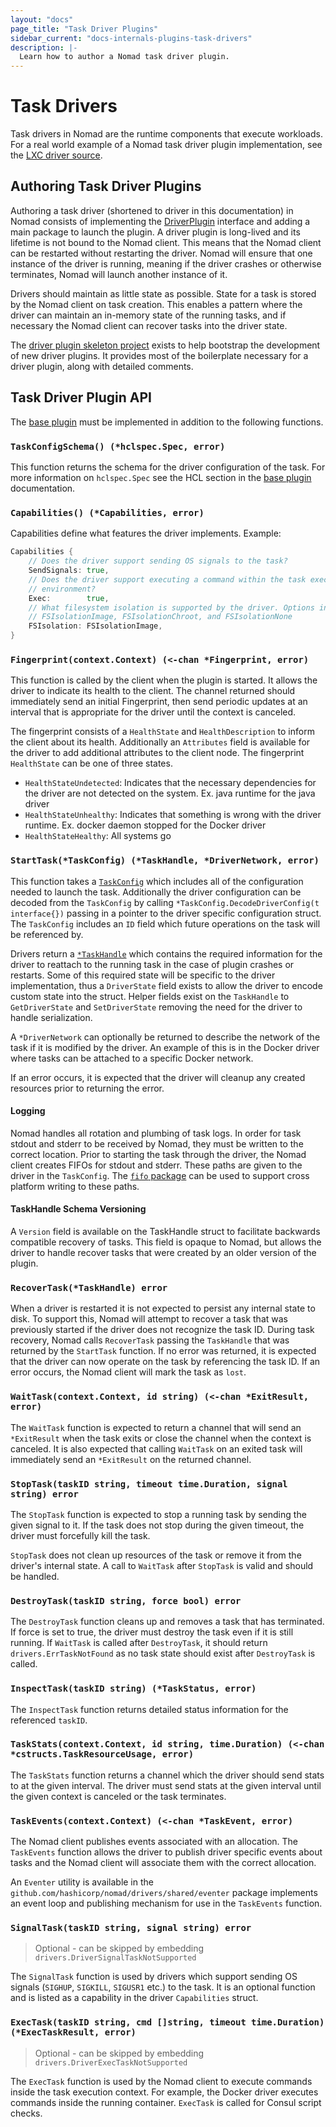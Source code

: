 ```yaml
---
layout: "docs"
page_title: "Task Driver Plugins"
sidebar_current: "docs-internals-plugins-task-drivers"
description: |-
  Learn how to author a Nomad task driver plugin.
---
```


# Task Drivers

Task drivers in Nomad are the runtime components that execute workloads. For
a real world example of a Nomad task driver plugin implementation, see the [LXC
driver source][lxcdriver].

## Authoring Task Driver Plugins

Authoring a task driver (shortened to driver in this documentation) in Nomad
consists of implementing the [DriverPlugin][driverplugin] interface and adding
a main package to launch the plugin. A driver plugin is long-lived and its
lifetime is not bound to the Nomad client. This means that the Nomad client can
be restarted without restarting the driver. Nomad will ensure that one
instance of the driver is running, meaning if the driver crashes or otherwise
terminates, Nomad will launch another instance of it.

Drivers should maintain as little state as possible. State for a task is stored
by the Nomad client on task creation. This enables a pattern where the driver
can maintain an in-memory state of the running tasks, and if necessary the
Nomad client can recover tasks into the driver state.

The [driver plugin skeleton project][skeletonProject] exists to help bootstrap
the development of new driver plugins. It provides most of the boilerplate
necessary for a driver plugin, along with detailed comments.

## Task Driver Plugin API

The [base plugin][baseplugin] must be implemented in addition to the following
functions.

### `TaskConfigSchema() (*hclspec.Spec, error)`

This function returns the schema for the driver configuration of the task. For
more information on `hclspec.Spec` see the HCL section in the [base
plugin][baseplugin] documentation.

### `Capabilities() (*Capabilities, error)`

Capabilities define what features the driver implements. Example:

```go
Capabilities {
    // Does the driver support sending OS signals to the task?
	SendSignals: true,
    // Does the driver support executing a command within the task execution
    // environment?
	Exec:        true,
    // What filesystem isolation is supported by the driver. Options include
    // FSIsolationImage, FSIsolationChroot, and FSIsolationNone
	FSIsolation: FSIsolationImage,
}
```

### `Fingerprint(context.Context) (<-chan *Fingerprint, error)`

This function is called by the client when the plugin is started. It allows the
driver to indicate its health to the client. The channel returned should
immediately send an initial Fingerprint, then send periodic updates at an
interval that is appropriate for the driver until the context is canceled.

The fingerprint consists of a `HealthState` and `HealthDescription` to inform
the client about its health. Additionally an `Attributes` field is available
for the driver to add additional attributes to the client node. The fingerprint
`HealthState` can be one of three states.

- `HealthStateUndetected`: Indicates that the necessary dependencies for the
  driver are not detected on the system. Ex. java runtime for the java driver
- `HealthStateUnhealthy`: Indicates that something is wrong with the driver
  runtime. Ex. docker daemon stopped for the Docker driver
- `HealthStateHealthy`: All systems go

### `StartTask(*TaskConfig) (*TaskHandle, *DriverNetwork, error)`

This function takes a [`TaskConfig`][taskconfig] which includes all of the configuration
needed to launch the task. Additionally the driver configuration can be decoded
from the `TaskConfig` by calling `*TaskConfig.DecodeDriverConfig(t interface{})`
passing in a pointer to the driver specific configuration struct. The
`TaskConfig` includes an `ID` field which future operations on the task will be
referenced by.

Drivers return a [`*TaskHandle`][taskhandle] which contains
the required information for the driver to reattach to the running task in the
case of plugin crashes or restarts. Some of this required state
will be specific to the driver implementation, thus a `DriverState` field
exists to allow the driver to encode custom state into the struct. Helper
fields exist on the `TaskHandle` to `GetDriverState` and `SetDriverState`
removing the need for the driver to handle serialization.

A `*DriverNetwork` can optionally be returned to describe the network of the
task if it is modified by the driver. An example of this is in the Docker
driver where tasks can be attached to a specific Docker network.

If an error occurs, it is expected that the driver will cleanup any created
resources prior to returning the error.

#### Logging

Nomad handles all rotation and plumbing of task logs. In order for task stdout
and stderr to be received by Nomad, they must be written to the correct
location. Prior to starting the task through the driver, the Nomad client
creates FIFOs for stdout and stderr. These paths are given to the driver in the
`TaskConfig`. The [`fifo` package][fifopackage] can be used to support
cross platform writing to these paths.

#### TaskHandle Schema Versioning

A `Version` field is available on the TaskHandle struct to facilitate backwards
compatible recovery of tasks. This field is opaque to Nomad, but allows the
driver to handle recover tasks that were created by an older version of the
plugin.

### `RecoverTask(*TaskHandle) error`

When a driver is restarted it is not expected to persist any internal state to
disk. To support this, Nomad will attempt to recover a task that was
previously started if the driver does not recognize the task ID. During task
recovery, Nomad calls `RecoverTask` passing the `TaskHandle` that was
returned by the `StartTask` function. If no error was returned, it is
expected that the driver can now operate on the task by referencing the task
ID. If an error occurs, the Nomad client will mark the task as `lost`.

### `WaitTask(context.Context, id string) (<-chan *ExitResult, error)`

The `WaitTask` function is expected to return a channel that will send an
`*ExitResult` when the task exits or close the channel when the context is
canceled. It is also expected that calling `WaitTask` on an exited task will
immediately send an `*ExitResult` on the returned channel.

### `StopTask(taskID string, timeout time.Duration, signal string) error`

The `StopTask` function is expected to stop a running task by sending the given
signal to it. If the task does not stop during the given timeout, the driver
must forcefully kill the task.

`StopTask` does not clean up resources of the task or remove it from the
driver's internal state. A call to `WaitTask` after `StopTask` is valid and
should be handled.

### `DestroyTask(taskID string, force bool) error`

The `DestroyTask` function cleans up and removes a task that has terminated. If
force is set to true, the driver must destroy the task even if it is still
running. If `WaitTask` is called after `DestroyTask`, it should return
`drivers.ErrTaskNotFound` as no task state should exist after `DestroyTask` is
called.

### `InspectTask(taskID string) (*TaskStatus, error)`

The `InspectTask` function returns detailed status information for the
referenced `taskID`.

### `TaskStats(context.Context, id string, time.Duration) (<-chan *cstructs.TaskResourceUsage, error)`

The `TaskStats` function returns a channel which the driver should send stats
to at the given interval. The driver must send stats at the given interval
until the given context is canceled or the task terminates.

### `TaskEvents(context.Context) (<-chan *TaskEvent, error)`

The Nomad client publishes events associated with an allocation. The
`TaskEvents` function allows the driver to publish driver specific events about
tasks and the Nomad client will associate them with the correct allocation.

An `Eventer` utility is available in the
`github.com/hashicorp/nomad/drivers/shared/eventer` package implements an
event loop and publishing mechanism for use in the `TaskEvents` function.

### `SignalTask(taskID string, signal string) error`

> Optional - can be skipped by embedding `drivers.DriverSignalTaskNotSupported`

The `SignalTask` function is used by drivers which support sending OS signals
(`SIGHUP`, `SIGKILL`, `SIGUSR1` etc.) to the task. It is an optional function
and is listed as a capability in the driver `Capabilities` struct. 

### `ExecTask(taskID string, cmd []string, timeout time.Duration) (*ExecTaskResult, error)`

> Optional - can be skipped by embedding `drivers.DriverExecTaskNotSupported`

The `ExecTask` function is used by the Nomad client to execute commands inside
the task execution context. For example, the Docker driver executes commands
inside the running container. `ExecTask` is called for Consul script checks.



[lxcdriver]: https://github.com/hashicorp/nomad-driver-lxc
[DriverPlugin]: https://github.com/hashicorp/nomad/blob/v0.9.0/plugins/drivers/driver.go#L39-L57
[skeletonProject]: https://github.com/hashicorp/nomad-skeleton-driver-plugin
[baseplugin]: /docs/internals/plugins/base.html
[taskconfig]: https://godoc.org/github.com/hashicorp/nomad/plugins/drivers#TaskConfig
[taskhandle]: https://godoc.org/github.com/hashicorp/nomad/plugins/drivers#TaskHandle
[fifopackage]: https://godoc.org/github.com/hashicorp/nomad/client/lib/fifo
